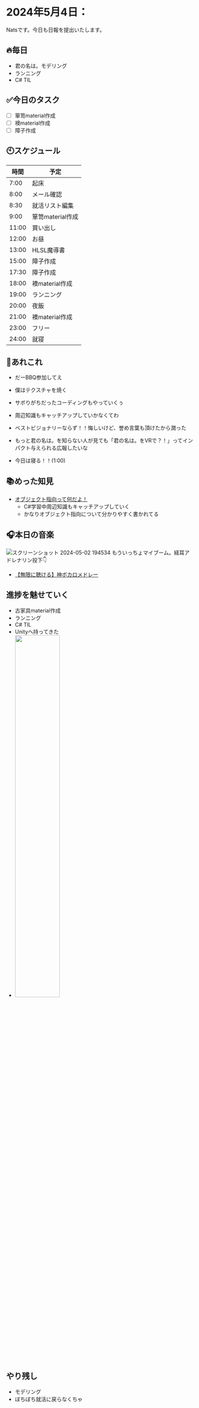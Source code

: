 
# 2024年5月4日：

Natsです。今日も日報を提出いたします。<br>

## 🔥毎日
- 君の名は。モデリング
- ランニング
- C# TIL

## ✅今日のタスク
- [ ] 箪笥material作成
- [ ] 襖material作成
- [ ] 障子作成

## 🕙スケジュール
| 時間 |  予定 |
| ---- | ---- |
|  7:00 |起床|
|  8:00 |メール確認|
|  8:30 |就活リスト編集|
|  9:00 |箪笥material作成|
|  11:00 |買い出し|
|  12:00 |お昼|
|  13:00 |HLSL魔導書|
|  15:00 |障子作成|
|  17:30 |障子作成|
|18:00|襖material作成|
|  19:00 |ランニング|
|  20:00 |夜飯|
|  21:00 |襖material作成|
|  23:00 |フリー|
|  24:00 |就寝|


## 📌あれこれ
- だーBBQ参加してえ

- 僕はテクスチャを焼く

- サボりがちだったコーディングもやっていくぅ
- 周辺知識もキャッチアップしていかなくてわ

- ベストビジョナリーならず！！悔しいけど、誉め言葉も頂けたから潤った
- もっと君の名は。を知らない人が見ても「君の名は。をVRで？！」ってインパクト与えられる広報したいな

- 今日は寝る！！(1:00)


## 📚めった知見
- [オブジェクト指向って何だよ！](https://qiita.com/rarafy/items/640907de6ea232abca4b#fn-11)
  - C#学習中周辺知識もキャッチアップしていく
  - かなりオブジェクト指向について分かりやすく書かれてる

## 🎧本日の音楽
![スクリーンショット 2024-05-02 194534](https://github.com/Nats360/Nippo/assets/86301377/6ea5cd64-3bcd-4abb-8507-f5cfd208dcfa)
もういっちょマイブーム。経耳アドレナリン投下👇
- [【無限に聴ける】神ボカロメドレー](https://www.youtube.com/watch?v=4iN-qEEl0EA&t=692s)

## 進捗を魅せていく
- 古家具material作成
- ランニング
- C# TIL
- Unityへ持ってきた
- <img src = "https://github.com/Nats360/Nippo/assets/86301377/43e5e98b-f3ff-46b1-9650-02975877d687" width = 50%><br>


## やり残し
- モデリング
- ぼちぼち就活に戻らなくちゃ
